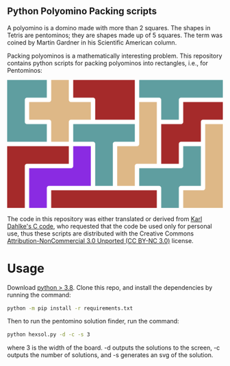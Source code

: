 Python Polyomino Packing scripts
--------------------------------

A polyomino is a domino made with more than 2 squares. The shapes in Tetris are pentominos;
 they are shapes made up of 5 squares. The term was coined by Martin Gardner in his Scientific American column.

Packing polyominos is a mathematically interesting problem. This repository contains
python scripts for packing polyominos into rectangles, i.e., for Pentominos:

![pentominos solution with width 6](s2w3.png)

The code in this repository was either translated or derived from [Karl Dahlke's C code](https://eklhad.net/polyomino/index.html),
who requested that the code be used only for personal use, thus these scripts are distributed with the Creative Commons
[Attribution-NonCommercial 3.0 Unported (CC BY-NC 3.0)](https://creativecommons.org/licenses/by-nc/3.0/) license.

Usage
=====

Download [python > 3.8](https://www.python.org/downloads/release/python-382/). 
Clone this repo, and install the dependencies by running the command:

```bash
python -m pip install -r requirements.txt
```

Then to run the pentomino solution finder, run the command:

```bash
python hexsol.py -d -c -s 3
```

where 3 is the width of the board. -d outputs the solutions to the screen, -c outputs the number of solutions,
and -s generates an svg of the solution. 